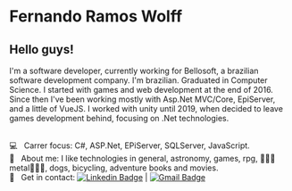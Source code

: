 # Fernando Ramos Wolff

## Hello guys!
I'm a software developer, currently working for Bellosoft, a brazilian software development company. 
I'm brazilian. Graduated in Computer Science. I started with games and web development at the end of 2016. Since then I've been working mostly with Asp.Net MVC/Core, EpiServer, and a little of VueJS. I worked with unity until 2019, when decided to leave games development behind, focusing on .Net technologies.

 <br/> :computer: &nbsp; Carrer focus: C#, ASP.Net, EPiServer, SQLServer, JavaScript.
 <br/> 💬  &nbsp; About me: I like technologies in general, astronomy, games, rpg, :metal::skull::metal:metal:metal::skull::metal:, dogs, bicycling, adventure books and movies.
 <br/> :email: &nbsp; Get in contact: [![Linkedin Badge](https://img.shields.io/badge/-FernandoWolff-blue?style=flat-square&logo=Linkedin&logoColor=white&link=https://www.linkedin.com/in/fernando-ramos-wolff-ba9638a8/)](https://www.linkedin.com/in/fernando-ramos-wolff-ba9638a8/) 
| 
[![Gmail Badge](https://img.shields.io/badge/-fernandowolffdev@gmail.com-c14438?style=flat-square&logo=Gmail&logoColor=white&link=mailto:fernandowolffdev@gmail.com)](mailto:fernandowolffdev@gmail.com)
